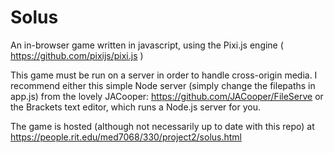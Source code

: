# Solus


An in-browser game written in javascript, using the Pixi.js engine ( https://github.com/pixijs/pixi.js )

This game must be run on a server in order to handle cross-origin media. I recommend either this simple Node server (simply change the filepaths in app.js) from the lovely JACooper: https://github.com/JACooper/FileServe or the Brackets text editor, which runs a Node.js server for you.

The game is hosted (although not necessarily up to date with this repo) at https://people.rit.edu/med7068/330/project2/solus.html